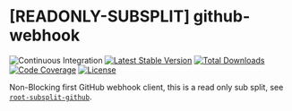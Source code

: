 # [READONLY-SUBSPLIT] github-webhook


![Continuous Integration](https://github.com/php-api-clients/github-webhook/workflows/Continuous%20Integration/badge.svg)
[![Latest Stable Version](https://poser.pugx.org/api-clients/github-webhook/v/stable.png)](https://packagist.org/packages/api-clients/github-webhook)
[![Total Downloads](https://poser.pugx.org/api-clients/github-webhook/downloads.png)](https://packagist.org/packages/api-clients/github-webhook)
[![Code Coverage](https://scrutinizer-ci.com/g/php-api-clients/github-webhook/badges/coverage.png?b==)](https://scrutinizer-ci.com/g/php-api-clients/github-webhook/?branch=)
[![License](https://poser.pugx.org/api-clients/github-webhook/license.png)](https://packagist.org/packages/api-clients/github-webhook)

Non-Blocking first GitHub webhook client, this is a read only sub split, see [`root-subsplit-github`](https://github.com/php-api-clients/root-subsplit-github).
